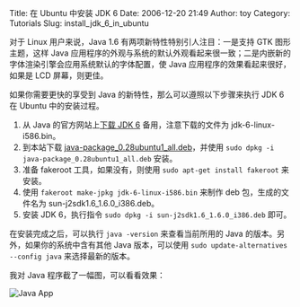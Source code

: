 Title: 在 Ubuntu 中安装 JDK 6
Date: 2006-12-20 21:49
Author: toy
Category: Tutorials
Slug: install_jdk_6_in_ubuntu

对于 Linux 用户来说，Java 1.6 有两项新特性特别引人注目：一是支持 GTK
图形主题，这样 Java
应用程序的外观与系统的默认外观看起来很一致；二是内嵌新的字体渲染引擎会应用系统默认的字体配置，使
Java 应用程序的效果看起来很好，如果是 LCD 屏幕，则更佳。

如果你需要更快的享受到 Java 的新特性，那么可以遵照以下步骤来执行 JDK 6
在 Ubuntu 中的安装过程。

1.  从 Java 的官方网站上[下载 JDK
    6](http://java.sun.com/javase/downloads/index.jsp)
    备用，注意下载的文件为 jdk-6-linux-i586.bin。
2.  到本站下载
    [java-package\_0.28ubuntu1\_all.deb](http://linuxtoy.org/deb/)，并使用
    `sudo dpkg -i java-package_0.28ubuntu1_all.deb` 安装。
3.  准备 fakeroot 工具，如果没有，则使用 `sudo apt-get install fakeroot`
    来安装。
4.  使用 `fakeroot make-jpkg jdk-6-linux-i586.bin` 来制作 deb
    包，生成的文件名为 sun-j2sdk1.6\_1.6.0\_i386.deb。
5.  安装 JDK 6，执行指令 `sudo dpkg -i sun-j2sdk1.6_1.6.0_i386.deb`
    即可。

在安装完成之后，可以执行 `java -version` 来查看当前所用的 Java
的版本。另外，如果你的系统中含有其他 Java 版本，可以使用
`sudo update-alternatives --config java` 来选择最新的版本。

我对 Java 程序截了一幅图，可以看看效果：

![Java App](http://i.linuxtoy.org/i/2006/12/java_app.jpg)
